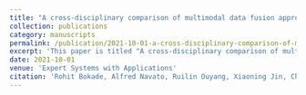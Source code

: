 ```yaml
---
title: "A cross-disciplinary comparison of multimodal data fusion approaches and applications: Accelerating learning through trans-disciplinary information sharing"
collection: publications
category: manuscripts
permalink: /publication/2021-10-01-a-cross-disciplinary-comparison-of-multimodal-data-fusion-approaches-and-applications-accelerating-learning-through-trans-disciplinary-information-sharing
excerpt: 'This paper is titled "A cross-disciplinary comparison of multimodal data..." and explores key ideas in Expert Systems with Applications.'
date: 2021-10-01
venue: 'Expert Systems with Applications'
citation: 'Rohit Bokade, Alfred Navato, Ruilin Ouyang, Xiaoning Jin, Chun-An Chou, Sarah Ostadabbas, Amy V Mueller. (2021). &quot;A cross-disciplinary comparison of multimodal data fusion approaches and applications: Accelerating learning through trans-disciplinary information sharing.&quot; <i>Expert Systems with Applications</i>'
---
```

